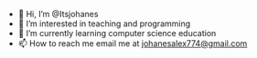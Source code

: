 - 👋 Hi, I’m @Itsjohanes
- 👀 I’m interested in teaching and programming
- 🌱 I’m currently learning computer science education
- 📫 How to reach me email me at johanesalex774@gmail.com

<!---
Itsjohanes/Itsjohanes is a ✨ special ✨ repository because its `README.md` (this file) appears on your GitHub profile.
You can click the Preview link to take a look at your changes.
--->
